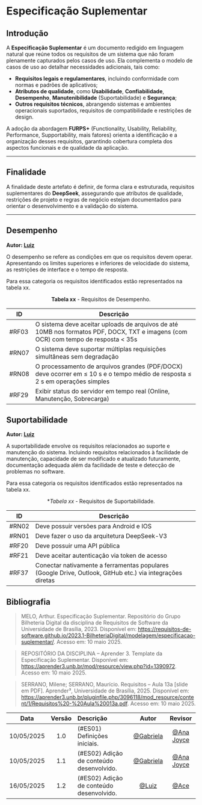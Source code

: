 # Especificação Suplementar

## Introdução

A **Especificação Suplementar** é um documento redigido em linguagem natural que reúne todos os requisitos de um sistema que não foram plenamente capturados pelos casos de uso. Ela complementa o modelo de casos de uso ao detalhar necessidades adicionais, tais como:

* **Requisitos legais e regulamentares**, incluindo conformidade com normas e padrões de aplicativos;
* **Atributos de qualidade**, como **Usabilidade**, **Confiabilidade**, **Desempenho**, **Manutenibilidade** (Suportabilidade) e **Segurança**;
* **Outros requisitos técnicos**, abrangendo sistemas e ambientes operacionais suportados, requisitos de compatibilidade e restrições de design.

A adoção da abordagem **FURPS+** (Functionality, Usability, Reliability, Performance, Supportability, mais fatores) orienta a identificação e a organização desses requisitos, garantindo cobertura completa dos aspectos funcionais e de qualidade da aplicação.

---

## Finalidade

A finalidade deste artefato é definir, de forma clara e estruturada, requisitos suplementares do **DeepSeek**, assegurando que atributos de qualidade, restrições de projeto e regras de negócio estejam documentados para orientar o desenvolvimento e a validação do sistema.

---

## Desempenho

**Autor: [Luiz](https://github.com/luizfaria1989)**

O desempenho se refere as condições em que os requisitos devem operar. Apresentando os limites superiores e inferiores de velocidade do sistema, as restrições de interface e o tempo de resposta.

Para essa categoria os requisitos identificados estão representados na tabela xx.

<font><p style="text-align: center">**Tabela xx** - Requisitos de Desempenho.</p></font>

|     ID     |                                   Descrição                                             |
| ---------- | --------------------------------------------------------------------------------------- |
|   #RF03	 | O sistema deve aceitar uploads de arquivos de até 10MB nos formatos PDF, DOCX, TXT e imagens (com OCR) com tempo de resposta < 35s |
|   #RN07    | O sistema deve suportar múltiplas requisições simultâneas sem degradação |
|   #RN08    | O processamento de arquivos grandes (PDF/DOCX) deve ocorrer em ≤ 10 s e o tempo médio de resposta ≤ 2 s em operações simples |
|   #RF29    | Exibir status do servidor em tempo real (Online, Manutenção, Sobrecarga) |


## Suportabilidade

**Autor: [Luiz](https://github.com/luizfaria1989)**

A suportabilidade envolve os requisitos relacionados ao suporte e manutenção do sistema. Incluindo requisitos relacionados à facilidade de manutenção, capacidade de ser modificado e atualizado futuramente, documentação adequada além da facilidade de teste e detecção de problemas no software.

Para essa categoria os requisitos identificados estão representados na tabela xx.

<font><p style="text-align: center">**Tabela xx* - Requisitos de Suportabilidade.</p></font>

|     ID     |                                   Descrição                                             |
| ---------- | --------------------------------------------------------------------------------------- |
|   #RN02    | Deve possuir versões para Android e IOS |
|   #RN01    | Deve fazer o uso da arquitetura DeepSeek-V3 |
|   #RF20    | Deve possuir uma API pública |
|   #RF21    | Deve aceitar autenticação via token de acesso |
|   #RF37    | Conectar nativamente a ferramentas populares (Google Drive, Outlook, GitHub etc.) via integrações diretas |



## Bibliografia

> MELO, Arthur. Especificação Suplementar. Repositório do Grupo Bilheteria Digital da disciplina de Requisitos de Software da Universidade de Brasília, 2023. Disponível em: <https://requisitos-de-software.github.io/2023.1-BilheteriaDigital/modelagem/especificacao-suplementar/>. Acesso em: 10 maio 2025.

> REPOSITÓRIO DA DISCIPLINA – Aprender 3. Template da Especificação Suplementar. Disponível em: <https://aprender3.unb.br/mod/resource/view.php?id=1390972>. Acesso em: 10 maio 2025.

> SERRANO, Milene; SERRANO, Maurício. Requisitos – Aula 13a [slide em PDF]. Aprender³, Universidade de Brasília, 2025. Disponível em: <https://aprender3.unb.br/pluginfile.php/3096118/mod_resource/content/1/Requisitos%20-%20Aula%20013a.pdf>. Acesso em: 10 maio 2025.

 Data       | Versão | Descrição                                 | Autor                                      | Revisor                                     |
| :--------: | :----: | :---------------------------------------- | :----------------------------------------: | :----------------------------------------: |
| 10/05/2025 |  1.0   | (#ES01) Definições iniciais. | [@Gabriela](https://github.com/gaubiela)   | [@Ana Joyce](https://github.com/anajoyceamorim) |
| 10/05/2025 |  1.1   | (#ES02) Adição de conteúdo desenvolvido. | [@Gabriela](https://github.com/gaubiela)   | [@Ana Joyce](https://github.com/anajoyceamorim) |
| 16/05/2025 |  1.2   | (#ES02) Adição de conteúdo desenvolvido. | [@Luiz](https://github.com/luizfaria1989)   | [@Ace](https://github.com/) |

